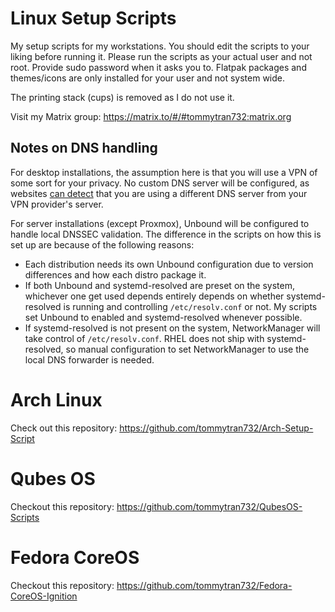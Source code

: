 # Linux Setup Scripts
My setup scripts for my workstations. You should edit the scripts to your liking before running it.
Please run the scripts as your actual user and not root. Provide sudo password when it asks you to. Flatpak packages and themes/icons are only installed for your user and not system wide. <br />

The printing stack (cups) is removed as I do not use it.

Visit my Matrix group: https://matrix.to/#/#tommytran732:matrix.org

## Notes on DNS handling

For desktop installations, the assumption here is that you will use a VPN of some sort for your privacy. No custom DNS server will be configured, as websites [can detect](https://www.dnsleaktest.com/) that you are using a different DNS server from your VPN provider's server.

For server installations (except Proxmox), Unbound will be configured to handle local DNSSEC validation. The difference in the scripts on how this is set up are because of the following reasons:

- Each distribution needs its own Unbound configuration due to version differences and how each distro package it.
- If both Unbound and systemd-resolved are preset on the system, whichever one get used depends entirely depends on whether systemd-resolved is running and controlling `/etc/resolv.conf` or not. My scripts set Unbound to enabled and systemd-resolved whenever possible.
- If systemd-resolved is not present on the system, NetworkManager will take control of `/etc/resolv.conf`. RHEL does not ship with systemd-resolved, so manual configuration to set NetworkManager to use the local DNS forwarder is needed.

# Arch Linux
Check out this repository: https://github.com/tommytran732/Arch-Setup-Script <br />

# Qubes OS

Checkout this repository: https://github.com/tommytran732/QubesOS-Scripts <br />

# Fedora CoreOS

Checkout this repository: https://github.com/tommytran732/Fedora-CoreOS-Ignition

